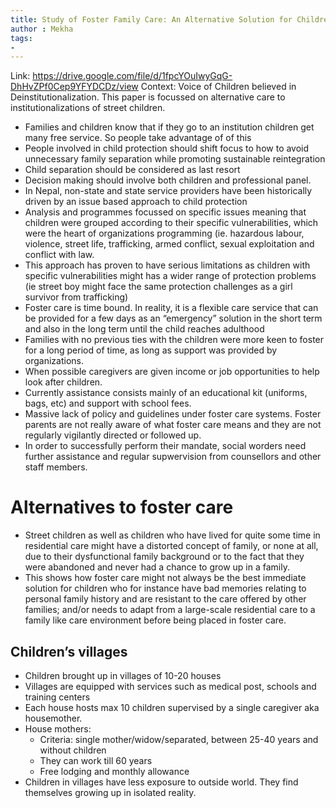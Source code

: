 ```yaml
---
title: Study of Foster Family Care: An Alternative Solution for Children without Parental Care (Focussing on former street children) in Nepal
author : Mekha
tags:
- 
---
```


Link: https://drive.google.com/file/d/1fpcYOuIwyGqG-DhHvZPf0Cep9YFYDCDz/view
Context: Voice of Children believed in Deinstitutionalization. This paper is focussed on alternative care to institutionalizations of street children.



* Families and children know that if they go to an institution children get many free service. So people take advantage of of this
* People involved in child protection should shift focus to how to avoid unnecessary family separation while promoting sustainable reintegration
* Child separation should be considered as last resort
* Decision making should involve both children and professional panel.
* In Nepal, non-state and state service providers have been historically driven by an issue based approach to child protection
* Analysis and programmes focussed on specific issues meaning that children were grouped according to their specific vulnerabilities, which were the heart of organizations programming (ie. hazardous labour, violence, street life, trafficking, armed conflict, sexual exploitation and conflict with law. 
* This approach has proven to have serious limitations as children with specific vulnerabilities might has a wider range of protection problems (ie street boy might face the same protection challenges as a girl survivor from trafficking)
* Foster care is time bound. In reality, it is a flexible care service that can be provided for a few days as an “emergency” solution in the short term and also in the long term until the child reaches adulthood
* Families with no previous ties with the children were more keen to foster for a long period of time, as long as support was provided by organizations. 
* When possible caregivers are given income or job opportunities to help look after children. 
* Currently assistance consists mainly of an educational kit (uniforms, bags, etc) and support with school fees.
* Massive lack of policy and guidelines under foster care systems. Foster parents are not really aware of what foster care means and they are not regularly vigilantly directed or followed up. 
* In order to successfully perform their mandate, social worders need further assistance and regular supwervision from counsellors and other staff members. 


# Alternatives to foster care

* Street children as well as children who have lived for quite some time in residential care might have a distorted concept of family, or none at all, due to their dysfunctional family background or to the fact that they were abandoned and never had a chance to grow up in a family. 
* This shows how foster care might not always be the best immediate solution for children who for instance have bad memories relating to personal family history and are resistant to the care offered by other families; and/or needs to adapt from a large-scale residential care to a family like care environment before being placed in foster care.


## Children’s villages

* Children brought up in villages of 10-20 houses
* Villages are equipped with services such as medical post, schools and training centers
* Each house hosts max 10 children supervised by a single caregiver aka housemother. 
* House mothers:
    * Criteria: single mother/widow/separated, between 25-40 years and without children
    * They can work till 60 years
    * Free lodging and monthly allowance
* Children in villages have less exposure to outside world. They find themselves growing up in isolated reality. 